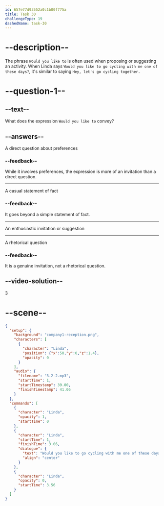 ```yaml
---
id: 657e77d93552a0c1b00f775a
title: Task 30
challengeType: 19
dashedName: task-30
---
```


<!-- (Audio) Linda: Would you like to go cycling with me one of these days? -->

# --description--

The phrase `Would you like to` is often used when proposing or suggesting an activity. When Linda says `Would you like to go cycling with me one of these days?`, it's similar to saying `Hey, let's go cycling together.`

# --question-1--

## --text--

What does the expression `Would you like to` convey?

## --answers--

A direct question about preferences

### --feedback--

While it involves preferences, the expression is more of an invitation than a direct question.

---

A casual statement of fact

### --feedback--

It goes beyond a simple statement of fact.

---

An enthusiastic invitation or suggestion

---

A rhetorical question

### --feedback--

It is a genuine invitation, not a rhetorical question.

## --video-solution--

3

# --scene--

```json
{
  "setup": {
    "background": "company1-reception.png",
    "characters": [
      {
        "character": "Linda",
        "position": {"x":50,"y":0,"z":1.4},
        "opacity": 0
      }
    ],
    "audio": {
      "filename": "3.2-2.mp3",
      "startTime": 1,
      "startTimestamp": 39.00,
      "finishTimestamp": 41.06
    }
  },
  "commands": [
    {
      "character": "Linda",
      "opacity": 1,
      "startTime": 0
    },
    {
      "character": "Linda",
      "startTime": 1,
      "finishTime": 3.06,
      "dialogue": {
        "text": "Would you like to go cycling with me one of these days?",
        "align": "center"
      }
    },
    {
      "character": "Linda",
      "opacity": 0,
      "startTime": 3.56
    }
  ]
}
```
